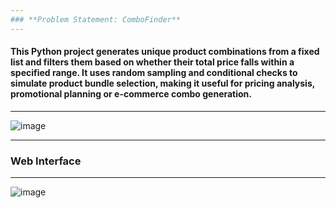 ```yaml
---
### **Problem Statement: ComboFinder**
---
```

#### **This Python project generates unique product combinations from a fixed list and filters them based on whether their total price falls within a specified range. It uses random sampling and conditional checks to simulate product bundle selection, making it useful for pricing analysis, promotional planning or e-commerce combo generation.**
---

![image](https://user-images.githubusercontent.com/7460892/173579493-d718c024-4844-4c30-afd5-71bd641a49d0.png)

---
### **Web Interface**
---

![image](https://user-images.githubusercontent.com/7460892/173579832-ee775b06-9ceb-4881-9afe-d2e4dbef1b29.png)
